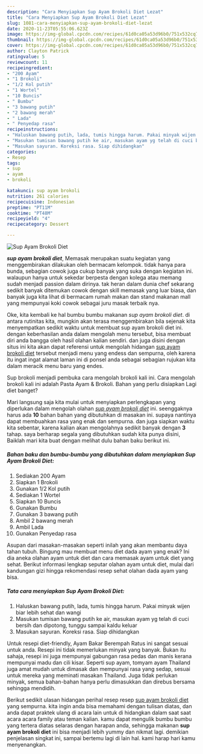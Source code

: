 ```yaml
---
description: "Cara Menyiapkan Sup Ayam Brokoli Diet Lezat"
title: "Cara Menyiapkan Sup Ayam Brokoli Diet Lezat"
slug: 1081-cara-menyiapkan-sup-ayam-brokoli-diet-lezat
date: 2020-11-23T05:55:06.623Z
image: https://img-global.cpcdn.com/recipes/61d0ca05a53d96b0/751x532cq70/sup-ayam-brokoli-diet-foto-resep-utama.jpg
thumbnail: https://img-global.cpcdn.com/recipes/61d0ca05a53d96b0/751x532cq70/sup-ayam-brokoli-diet-foto-resep-utama.jpg
cover: https://img-global.cpcdn.com/recipes/61d0ca05a53d96b0/751x532cq70/sup-ayam-brokoli-diet-foto-resep-utama.jpg
author: Clayton Patrick
ratingvalue: 5
reviewcount: 11
recipeingredient:
- "200 Ayam"
- "1 Brokoli"
- "1/2 Kol putih"
- "1 Wortel"
- "10 Buncis"
- " Bumbu"
- "3 bawang putih"
- "2 bawang merah"
- " Lada"
- " Penyedap rasa"
recipeinstructions:
- "Haluskan bawang putih, lada, tumis hingga harum. Pakai minyak wijen biar lebih sehat dan wangi"
- "Masukan tumisan bawang putih ke air, masukan ayam yg telah di cuci bersih dan dipotong, tunggu sampai kaldu keluar"
- "Masukan sayuran. Koreksi rasa. Siap dihidangkan"
categories:
- Resep
tags:
- sup
- ayam
- brokoli

katakunci: sup ayam brokoli 
nutrition: 261 calories
recipecuisine: Indonesian
preptime: "PT11M"
cooktime: "PT48M"
recipeyield: "4"
recipecategory: Dessert

---
```



![Sup Ayam Brokoli Diet](https://img-global.cpcdn.com/recipes/61d0ca05a53d96b0/751x532cq70/sup-ayam-brokoli-diet-foto-resep-utama.jpg)

<b><i>sup ayam brokoli diet</i></b>, Memasak merupakan suatu kegiatan yang menggembirakan dilakukan oleh bermacam kelompok. tidak hanya para bunda, sebagian cowok juga cukup banyak yang suka dengan kegiatan ini. walaupun hanya untuk sekedar berpesta dengan kolega atau memang sudah menjadi passion dalam dirinya. tak heran dalam dunia chef sekarang sedikit banyak ditemukan cowok dengan skill memasak yang luar biasa, dan banyak juga kita lihat di bermacam rumah makan dan stand makanan mall yang mempunyai koki cowok sebagai juru masak terbaik nya.

Oke, kita kembali ke hal bumbu bumbu makanan <i>sup ayam brokoli diet</i>. di antara rutinitas kita, mungkin akan terasa menggembirakan bila sejenak kita menyempatkan sedikit waktu untuk membuat sup ayam brokoli diet ini. dengan keberhasilan anda dalam mengolah menu tersebut, bisa membuat diri anda bangga oleh hasil olahan kalian sendiri. dan juga disini dengan situs ini kita akan dapat referensi untuk mengolah hidangan <u>sup ayam brokoli diet</u> tersebut menjadi menu yang endess dan sempurna, oleh karena itu ingat ingat alamat laman ini di ponsel anda sebagai sebagian rujukan kita dalam meracik menu baru yang endes.

Sup brokoli menjadi pembuka cara mengolah brokoli kali ini. Cara mengolah brokoli kali ini adalah Pasta Ayam &amp; Brokoli. Bahan yang perlu disiapkan Lagi diet banget?


Mari langsung saja kita mulai untuk menyiapkan perlengkapan yang diperlukan dalam mengolah olahan <u><i>sup ayam brokoli diet</i></u> ini. seenggaknya harus ada <b>10</b> bahan bahan yang dibutuhkan di masakan ini. supaya nantinya dapat membuahkan rasa yang enak dan sempurna. dan juga siapkan waktu kita sebentar, karena kalian akan mengolahnya sedikit banyak dengan <b>3</b> tahap. saya berharap segala yang dibutuhkan sudah kita punya disini, Baiklah mari kita buat dengan melihat dulu bahan baku berikut ini.

<!--inarticleads1-->

##### Bahan baku dan bumbu-bumbu yang dibutuhkan dalam menyiapkan Sup Ayam Brokoli Diet:

1. Sediakan 200 Ayam
1. Siapkan 1 Brokoli
1. Gunakan 1/2 Kol putih
1. Sediakan 1 Wortel
1. Siapkan 10 Buncis
1. Gunakan  Bumbu
1. Gunakan 3 bawang putih
1. Ambil 2 bawang merah
1. Ambil  Lada
1. Gunakan  Penyedap rasa


Asupan dari masakan-masakan seperti inilah yang akan membantu daya tahan tubuh. Bingung mau membuat menu diet dada ayam yang enak? Ini dia aneka olahan ayam untuk diet dan cara memasak ayam untuk diet yang sehat. Berikut informasi lengkap seputar olahan ayam untuk diet, mulai dari kandungan gizi hingga rekomendasi resep sehat olahan dada ayam yang bisa. 

<!--inarticleads2-->

##### Tata cara menyiapkan Sup Ayam Brokoli Diet:

1. Haluskan bawang putih, lada, tumis hingga harum. Pakai minyak wijen biar lebih sehat dan wangi
1. Masukan tumisan bawang putih ke air, masukan ayam yg telah di cuci bersih dan dipotong, tunggu sampai kaldu keluar
1. Masukan sayuran. Koreksi rasa. Siap dihidangkan


Untuk resepi diet-friendly, Ayam Bakar Berempah Ratus ini sangat sesuai untuk anda. Resepi ini tidak memerlukan minyak yang banyak. Bukan itu sahaja, resepi ini juga mempunyai gabungan rasa pedas dan manis kerana mempunyai madu dan cili kisar. Seperti sup ayam, tomyam ayam Thailand juga amat mudah untuk dimasak dan mempunyai rasa yang sedap, sesuai untuk mereka yang meminati masakan Thailand. Juga tidak perlukan minyak, semua bahan-bahan hanya perlu dimasukkan dan direbus bersama sehingga mendidih. 

Berikut sedikit ulasan hidangan perihal resep resep <u>sup ayam brokoli diet</u> yang sempurna. kita ingin anda bisa memahami dengan tulisan diatas, dan anda dapat praktek ulang di acara lain untuk di hidangkan dalam saat saat acara acara family atau teman kalian. kamu dapat mengulik bumbu bumbu yang tertera diatas selaras dengan harapan anda, sehingga makanan <b>sup ayam brokoli diet</b> ini bisa menjadi lebih yummy dan nikmat lagi. demikian penjelasan singkat ini, sampai bertemu lagi di lain hal. kami harap hari kamu menyenangkan.
